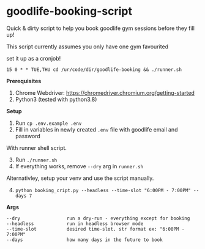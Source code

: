 # goodlife-booking-script

Quick & dirty script to help you book goodlife gym sessions before they fill up!

This script currently assumes you only have one gym favourited

set it up as a cronjob!

`15 0 * * TUE,THU cd /ur/code/dir/goodlife-booking && ./runner.sh`

**Prerequisites**

1. Chrome Webdriver: https://chromedriver.chromium.org/getting-started
2. Python3 (tested with python3.8)

**Setup**

1. Run `cp .env.example .env`
2. Fill in variables in newly created `.env` file with goodlife email and password

With runner shell script.

3. Run `./runner.sh`
4. If everything works, remove `--dry` arg in `runner.sh`

Alternativley, setup your venv and use the script manually.

4. `python booking_cript.py --headless --time-slot "6:00PM - 7:00PM" --days 7`

**Args**

```
--dry                 run a dry-run - everything except for booking
--headless            run in headless browser mode
--time-slot           desired time-slot. str format ex: "6:00PM - 7:00PM"
--days                how many days in the future to book
```


